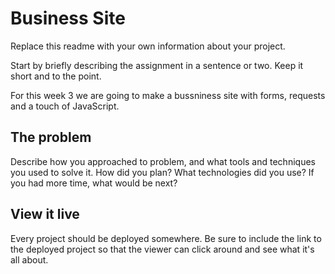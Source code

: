 # Business Site

Replace this readme with your own information about your project. 

Start by briefly describing the assignment in a sentence or two. Keep it short and to the point.

For this week 3 we are going to make a bussniness site with forms, requests and a touch of JavaScript. 
## The problem

Describe how you approached to problem, and what tools and techniques you used to solve it. How did you plan? What technologies did you use? If you had more time, what would be next?

## View it live
Every project should be deployed somewhere. Be sure to include the link to the deployed project so that the viewer can click around and see what it's all about.
